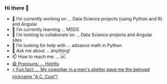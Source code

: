 ### Hi there 👋

- 🔭 I’m currently working on ... Data Science projects (using Python and R) and Angular
- 🌱 I’m currently learning ... MSDS
- 👯 I’m looking to collaborate on ... Data Science projects and Angular sites
- 🤔 I’m looking for help with ... advance math in Python
- 💬 Ask me about ... anything!
- 📫 How to reach me: ... <a href="https://twitter.com/intent/follow?screen_name=AngelClaudioPR&tw_p=followbutton"><img src="https://img.shields.io/twitter/follow/AngelClaudioPR?label=%40AngelClaudioPR&style=social">
- 😄 Pronouns: ... He\His
- ⚡ Fun fact: ... My coworker in a men's shelter gave me the beloved nickname "A.C. Cool"!

